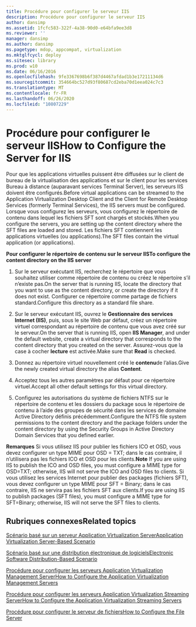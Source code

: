 ```yaml
---
title: Procédure pour configurer le serveur IIS
description: Procédure pour configurer le serveur IIS
author: dansimp
ms.assetid: 1fcfc583-322f-4a38-90d0-e64bfa9ee3d8
ms.reviewer: ''
manager: dansimp
ms.author: dansimp
ms.pagetype: mdop, appcompat, virtualization
ms.mktglfcycl: deploy
ms.sitesec: library
ms.prod: w10
ms.date: 06/16/2016
ms.openlocfilehash: 9fe3367698b6f387d4467afdad1b3e17211134d6
ms.sourcegitcommit: 354664bc527d93f80687cd2eba70d1eea024c7c3
ms.translationtype: MT
ms.contentlocale: fr-FR
ms.lasthandoff: 06/26/2020
ms.locfileid: "10807229"
---
```

# <span data-ttu-id="092f5-103">Procédure pour configurer le serveur IIS</span><span class="sxs-lookup"><span data-stu-id="092f5-103">How to Configure the Server for IIS</span></span>


<span data-ttu-id="092f5-104">Pour que les applications virtuelles puissent être diffusées sur le client de bureau de la virtualisation des applications et sur le client pour les services Bureau à distance (auparavant services Terminal Server), les serveurs IIS doivent être configurés.</span><span class="sxs-lookup"><span data-stu-id="092f5-104">Before virtual applications can be streamed to the Application Virtualization Desktop Client and the Client for Remote Desktop Services (formerly Terminal Services), the IIS servers must be configured.</span></span> <span data-ttu-id="092f5-105">Lorsque vous configurez les serveurs, vous configurez le répertoire de contenu dans lequel les fichiers SFT sont chargés et stockés.</span><span class="sxs-lookup"><span data-stu-id="092f5-105">When you configure the servers, you are setting up the content directory where the SFT files are loaded and stored.</span></span> <span data-ttu-id="092f5-106">Les fichiers SFT contiennent les applications virtuelles (ou applications).</span><span class="sxs-lookup"><span data-stu-id="092f5-106">The SFT files contain the virtual application (or applications).</span></span>

**<span data-ttu-id="092f5-107">Pour configurer le répertoire de contenu sur le serveur IIS</span><span class="sxs-lookup"><span data-stu-id="092f5-107">To configure the content directory on the IIS server</span></span>**

1.  <span data-ttu-id="092f5-108">Sur le serveur exécutant IIS, recherchez le répertoire que vous souhaitez utiliser comme répertoire de contenu ou créez le répertoire s’il n’existe pas.</span><span class="sxs-lookup"><span data-stu-id="092f5-108">On the server that is running IIS, locate the directory that you want to use as the content directory, or create the directory if it does not exist.</span></span> <span data-ttu-id="092f5-109">Configurer ce répertoire comme partage de fichiers standard.</span><span class="sxs-lookup"><span data-stu-id="092f5-109">Configure this directory as a standard file share.</span></span>

2.  <span data-ttu-id="092f5-110">Sur le serveur exécutant IIS, ouvrez le **Gestionnaire des services Internet (IIS)**, puis, sous le site Web par défaut, créez un répertoire virtuel correspondant au répertoire de contenu que vous avez créé sur le serveur.</span><span class="sxs-lookup"><span data-stu-id="092f5-110">On the server that is running IIS, open **IIS Manager**, and under the default website, create a virtual directory that corresponds to the content directory that you created on the server.</span></span> <span data-ttu-id="092f5-111">Assurez-vous que la case à cocher **lecture** est activée.</span><span class="sxs-lookup"><span data-stu-id="092f5-111">Make sure that **Read** is checked.</span></span>

3.  <span data-ttu-id="092f5-112">Donnez au répertoire virtuel nouvellement créé le **contenu**de l’alias.</span><span class="sxs-lookup"><span data-stu-id="092f5-112">Give the newly created virtual directory the alias **Content**.</span></span>

4.  <span data-ttu-id="092f5-113">Acceptez tous les autres paramètres par défaut pour ce répertoire virtuel.</span><span class="sxs-lookup"><span data-stu-id="092f5-113">Accept all other default settings for this virtual directory.</span></span>

5.  <span data-ttu-id="092f5-114">Configurez les autorisations du système de fichiers NTFS sur le répertoire de contenu et les dossiers du package sous le répertoire de contenu à l’aide des groupes de sécurité dans les services de domaine Active Directory définis précédemment.</span><span class="sxs-lookup"><span data-stu-id="092f5-114">Configure the NTFS file system permissions to the content directory and the package folders under the content directory by using the Security Groups in Active Directory Domain Services that you defined earlier.</span></span>

<span data-ttu-id="092f5-115">**Remarques**  Si vous utilisez IIS pour publier les fichiers ICO et OSD, vous devez configurer un type MIME pour OSD = TXT; dans le cas contraire, il n’utilisera pas les fichiers ICO et OSD pour les clients.</span><span class="sxs-lookup"><span data-stu-id="092f5-115">**Note** If you are using IIS to publish the ICO and OSD files, you must configure a MIME type for OSD=TXT; otherwise, IIS will not serve the ICO and OSD files to clients.</span></span> <span data-ttu-id="092f5-116">Si vous utilisez les services Internet pour publier des packages (fichiers SFT), vous devez configurer un type MIME pour SFT = Binary; dans le cas contraire, IIS ne servira pas les fichiers SFT aux clients.</span><span class="sxs-lookup"><span data-stu-id="092f5-116">If you are using IIS to publish packages (SFT files), you must configure a MIME type for SFT=Binary; otherwise, IIS will not serve the SFT files to clients.</span></span>

 

## <span data-ttu-id="092f5-117">Rubriques connexes</span><span class="sxs-lookup"><span data-stu-id="092f5-117">Related topics</span></span>


[<span data-ttu-id="092f5-118">Scénario basé sur un serveur Application Virtualization Server</span><span class="sxs-lookup"><span data-stu-id="092f5-118">Application Virtualization Server-Based Scenario</span></span>](application-virtualization-server-based-scenario.md)

[<span data-ttu-id="092f5-119">Scénario basé sur une distribution électronique de logiciels</span><span class="sxs-lookup"><span data-stu-id="092f5-119">Electronic Software Distribution-Based Scenario</span></span>](electronic-software-distribution-based-scenario.md)

[<span data-ttu-id="092f5-120">Procédure pour configurer les serveurs Application Virtualization Management Server</span><span class="sxs-lookup"><span data-stu-id="092f5-120">How to Configure the Application Virtualization Management Servers</span></span>](how-to-configure-the-application-virtualization-management-servers.md)

[<span data-ttu-id="092f5-121">Procédure pour configurer les serveurs Application Virtualization Streaming Server</span><span class="sxs-lookup"><span data-stu-id="092f5-121">How to Configure the Application Virtualization Streaming Servers</span></span>](how-to-configure-the-application-virtualization-streaming-servers.md)

[<span data-ttu-id="092f5-122">Procédure pour configurer le serveur de fichiers</span><span class="sxs-lookup"><span data-stu-id="092f5-122">How to Configure the File Server</span></span>](how-to-configure-the-file-server.md)

 

 





